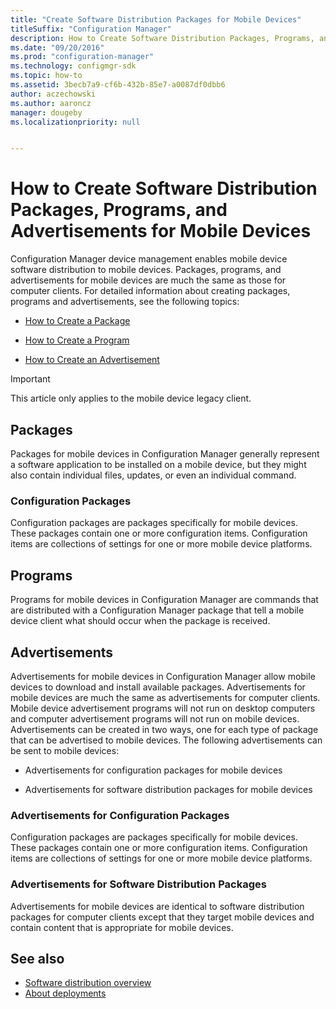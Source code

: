 ```yaml
---
title: "Create Software Distribution Packages for Mobile Devices"
titleSuffix: "Configuration Manager"
description: How to Create Software Distribution Packages, Programs, and Advertisements for Mobile Devices
ms.date: "09/20/2016"
ms.prod: "configuration-manager"
ms.technology: configmgr-sdk
ms.topic: how-to
ms.assetid: 3becb7a9-cf6b-432b-85e7-a0087df0dbb6
author: aczechowski
ms.author: aaroncz
manager: dougeby
ms.localizationpriority: null


---
```

# How to Create Software Distribution Packages, Programs, and Advertisements for Mobile Devices
Configuration Manager device management enables mobile device software distribution to mobile devices. Packages, programs, and advertisements for mobile devices are much the same as those for computer clients. For detailed information about creating packages, programs and advertisements, see the following topics:  

-   [How to Create a Package](../../develop/core/servers/configure/how-to-create-a-package.md)  

-   [How to Create a Program](../../develop/core/servers/configure/how-to-create-a-program.md)  

-   [How to Create an Advertisement](../../develop/core/servers/configure/how-to-create-an-advertisement.md)  

> [!IMPORTANT]
> This article only applies to the mobile device legacy client.

## Packages  
 Packages for mobile devices in Configuration Manager generally represent a software application to be installed on a mobile device, but they might also contain individual files, updates, or even an individual command.  

### Configuration Packages  
 Configuration packages are packages specifically for mobile devices. These packages contain one or more configuration items. Configuration items are collections of settings for one or more mobile device platforms.  

## Programs  
 Programs for mobile devices in Configuration Manager are commands that are distributed with a Configuration Manager package that tell a mobile device client what should occur when the package is received.  

## Advertisements  
 Advertisements for mobile devices in Configuration Manager allow mobile devices to download and install available packages. Advertisements for mobile devices are much the same as advertisements for computer clients. Mobile device advertisement programs will not run on desktop computers and computer advertisement programs will not run on mobile devices. Advertisements can be created in two ways, one for each type of package that can be advertised to mobile devices. The following advertisements can be sent to mobile devices:  

-   Advertisements for configuration packages for mobile devices  

-   Advertisements for software distribution packages for mobile devices  

### Advertisements for Configuration Packages  
 Configuration packages are packages specifically for mobile devices. These packages contain one or more configuration items. Configuration items are collections of settings for one or more mobile device platforms.  

### Advertisements for Software Distribution Packages  
 Advertisements for mobile devices are identical to software distribution packages for computer clients except that they target mobile devices and contain content that is appropriate for mobile devices.  

## See also

- [Software distribution overview](../core/servers/configure/software-distribution-overview.md)
- [About deployments](../core/servers/configure/about-software-distribution-deployments.md)
